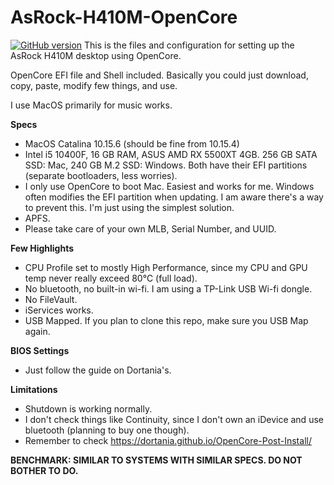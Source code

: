 # AsRock-H410M-OpenCore
[![GitHub version](https://img.shields.io/badge/OpenCore-0.6.6-brightgreen)](https://github.com/acidanthera/OpenCorePkg)
This is the files and configuration for setting up the AsRock H410M desktop using OpenCore.

OpenCore EFI file and Shell included. Basically you could just download, copy, paste, modify few things, and use.

I use MacOS primarily for music works. 

**Specs**
- MacOS Catalina 10.15.6 (should be fine from 10.15.4)
- Intel i5 10400F, 16 GB RAM, ASUS AMD RX 5500XT 4GB. 256 GB SATA SSD: Mac, 240 GB M.2 SSD: Windows. Both have their EFI partitions (separate bootloaders, less worries).
- I only use OpenCore to boot Mac. Easiest and works for me. Windows often modifies the EFI partition when updating. I am aware there's a way to prevent this. I'm just using the simplest solution.
- APFS.
- Please take care of your own MLB, Serial Number, and UUID.

**Few Highlights**
- CPU Profile set to mostly High Performance, since my CPU and GPU temp never really exceed 80℃ (full load).
- No bluetooth, no built-in wi-fi. I am using a TP-Link USB Wi-fi dongle.
- No FileVault.
- iServices works.
- USB Mapped. If you plan to clone this repo, make sure you USB Map again.

**BIOS Settings**
- Just follow the guide on Dortania's.

**Limitations**
- Shutdown is working normally.
- I don't check things like Continuity, since I don't own an iDevice and use bluetooth (planning to buy one though).
- Remember to check  https://dortania.github.io/OpenCore-Post-Install/

**BENCHMARK: SIMILAR TO SYSTEMS WITH SIMILAR SPECS. DO NOT BOTHER TO DO.**